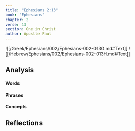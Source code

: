 ```yaml
---
title: "Ephesians 2:13"
book: "Ephesians"
chapter: 2
verse: 13
section: One in Christ
author: Apostle Paul
---
```

![[/Greek/Ephesians/002/Ephesians-002-013G.md#Text]]
![[/Hebrew/Ephesians/002/Ephesians-002-013H.md#Text]]

## Analysis

#### Words

#### Phrases

#### Concepts

## Reflections
